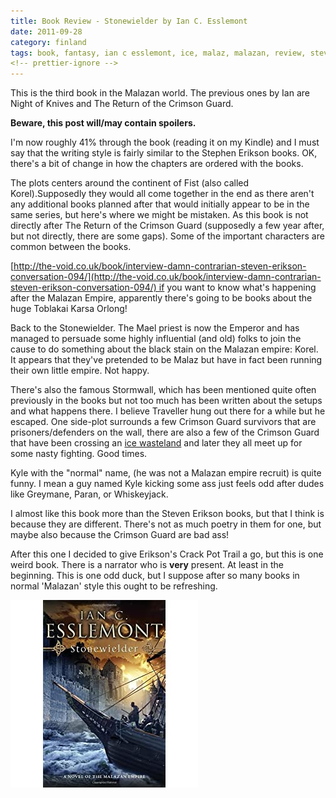 ```yaml
---
title: Book Review - Stonewielder by Ian C. Esslemont
date: 2011-09-28
category: finland
tags: book, fantasy, ian c esslemont, ice, malaz, malazan, review, steven, erikson, stonewielder
<!-- prettier-ignore -->
---
```


This is the third book in the Malazan world. The previous ones by Ian are Night of Knives and The Return of the Crimson Guard.

**Beware, this post will/may contain spoilers.**

I'm now roughly 41% through the book (reading it on my Kindle) and I must say that the writing style is fairly similar to the Stephen Erikson books. OK, there's a bit of change in how the chapters are ordered with the books.

The plots centers around the continent of Fist (also called Korel).Supposedly they would all come together in the end as there aren't any additional books planned after that would initially appear to be in the same series, but here's where we might be mistaken. As this book is not directly after The Return of the Crimson Guard (supposedly a few year after, but not directly, there are some gaps). Some of the important characters are common between the books.

[http://the-void.co.uk/book/interview-damn-contrarian-steven-erikson-conversation-094/](http://the-void.co.uk/book/interview-damn-contrarian-steven-erikson-conversation-094/) if you want to know what's happening after the Malazan Empire, apparently there's going to be books about the huge Toblakai Karsa Orlong!

Back to the Stonewielder. The Mael priest is now the Emperor and has managed to persuade some highly influential (and old) folks to join the cause to do something about the black stain on the Malazan empire: Korel. It appears that they've pretended to be Malaz but have in fact been running their own little empire. Not happy.

There's also the famous Stormwall, which has been mentioned quite often previously in the books but not too much has been written about the setups and what happens there. I believe Traveller hung out there for a while but he escaped. One side-plot surrounds a few Crimson Guard survivors that are prisoners/defenders on the wall, there are also a few of the Crimson Guard that have been crossing an [ice wasteland](http://1.bp.blogspot.com/_SniTwfm5BwE/TLXWdaAwCvI/AAAAAAAAC5A/U8wUnOMtmgs/s1600/Stonewieldermap.JPG "map") and later they all meet up for some nasty fighting. Good times.

Kyle with the "normal" name, (he was not a Malazan empire recruit) is quite funny. I mean a guy named Kyle kicking some ass just feels odd after dudes like Greymane, Paran, or Whiskeyjack.

I almost like this book more than the Steven Erikson books, but that I think is because they are different. There's not as much poetry in them for one, but maybe also because the Crimson Guard are bad ass!

After this one I decided to give Erikson's Crack Pot Trail a go, but this is one weird book. There is a narrator who is **very** present. At least in the beginning. This is one odd duck, but I suppose after so many books in normal 'Malazan' style this ought to be refreshing.

![cover](images/51ias60SrKL._SL500_AA300_.jpg "cover")
